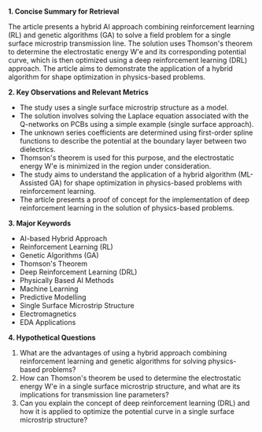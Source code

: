 **1. Concise Summary for Retrieval**

The article presents a hybrid AI approach combining reinforcement learning (RL) and genetic algorithms (GA) to solve a field problem for a single surface microstrip transmission line. The solution uses Thomson's theorem to determine the electrostatic energy W'e and its corresponding potential curve, which is then optimized using a deep reinforcement learning (DRL) approach. The article aims to demonstrate the application of a hybrid algorithm for shape optimization in physics-based problems.

**2. Key Observations and Relevant Metrics**

* The study uses a single surface microstrip structure as a model.
* The solution involves solving the Laplace equation associated with the Q-networks on PCBs using a simple example (single surface approach).
* The unknown series coefficients are determined using first-order spline functions to describe the potential at the boundary layer between two dielectrics.
* Thomson's theorem is used for this purpose, and the electrostatic energy W'e is minimized in the region under consideration.
* The study aims to understand the application of a hybrid algorithm (ML-Assisted GA) for shape optimization in physics-based problems with reinforcement learning.
* The article presents a proof of concept for the implementation of deep reinforcement learning in the solution of physics-based problems.

**3. Major Keywords**

* AI-based Hybrid Approach
* Reinforcement Learning (RL)
* Genetic Algorithms (GA)
* Thomson's Theorem
* Deep Reinforcement Learning (DRL)
* Physically Based AI Methods
* Machine Learning
* Predictive Modelling
* Single Surface Microstrip Structure
* Electromagnetics
* EDA Applications

**4. Hypothetical Questions**

1. What are the advantages of using a hybrid approach combining reinforcement learning and genetic algorithms for solving physics-based problems?
2. How can Thomson's theorem be used to determine the electrostatic energy W'e in a single surface microstrip structure, and what are its implications for transmission line parameters?
3. Can you explain the concept of deep reinforcement learning (DRL) and how it is applied to optimize the potential curve in a single surface microstrip structure?